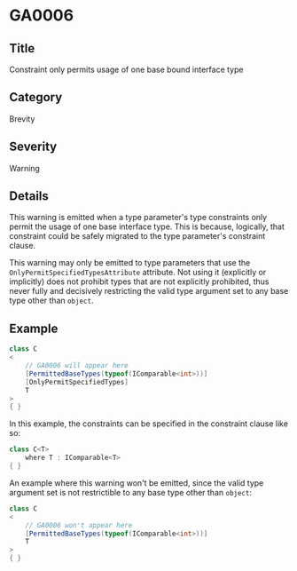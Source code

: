 # GA0006

## Title
Constraint only permits usage of one base bound interface type

## Category
Brevity

## Severity
Warning

## Details
This warning is emitted when a type parameter's type constraints only permit the usage of one base interface type. This is because, logically, that constraint could be safely migrated to the type parameter's constraint clause.

This warning may only be emitted to type parameters that use the `OnlyPermitSpecifiedTypesAttribute` attribute. Not using it (explicitly or implicitly) does not prohibit types that are not explicitly prohibited, thus never fully and decisively restricting the valid type argument set to any base type other than `object`.

## Example
```csharp
class C
<
    // GA0006 will appear here
    [PermittedBaseTypes(typeof(IComparable<int>))]
    [OnlyPermitSpecifiedTypes]
    T
>
{ }
```

In this example, the constraints can be specified in the constraint clause like so:

```csharp
class C<T>
    where T : IComparable<T>
{ }
```

An example where this warning won't be emitted, since the valid type argument set is not restrictible to any base type other than `object`:

```csharp
class C
<
    // GA0006 won't appear here
    [PermittedBaseTypes(typeof(IComparable<int>))]
    T
>
{ }
```
